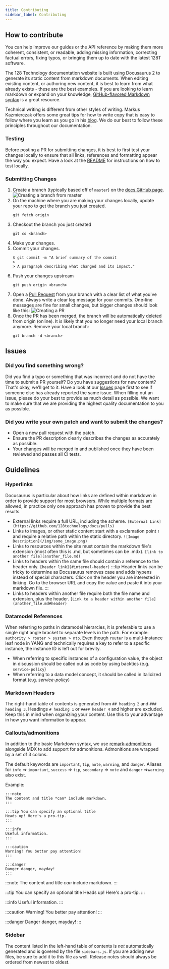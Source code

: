 ```yaml
---
title: Contributing
sidebar_label: Contributing
---
```


## How to contribute

You can help improve our guides or the API reference by making them more coherent, consistent, or readable, adding missing information, correcting factual errors, fixing typos, or bringing them up to date with the latest 128T software.

The 128 Technology documentation website is built using Docusaurus 2 to generate its static content from markdown documents. When editing existing content, or authoring new content, it is best to learn from what already exists - these are the best examples. If you are looking to learn markdown or expand on your knowledge, [GitHub-flavored Markdown syntax](https://daringfireball.net/projects/markdown/syntax) is a great resource.

Technical writing is different from other styles of writing.  Markus Kazmierczak offers some great tips for how to write copy that is easy to follow where you learn as you go in his [blog](https://mkaz.blog/misc/notes-on-technical-writing/). We do our best to follow these principles throughout our documentation.

### Testing

Before posting a PR for submitting changes, it is best to first test your changes locally to ensure that all links, references and formatting appear the way you expect.  Have a look at the [README](https://github.com/128technology/docs) for instructions on how to test locally.

### Submitting Changes

1. Create a branch (typically based off of `master`) on the [docs GitHub page](https://github.com/128technology/docs).
![Creating a branch from master](/img/contributing_creating_branches.png)
2. On the machine where you are making your changes locally, update your repo to get the branch you just created.
    ```
    git fetch origin
    ```
3. Checkout the branch you just created
    ```
    git co <branch>
    ```
4. Make your changes.
5. Commit your changes.
    ```
    $ git commit -m "A brief summary of the commit
    >
    > A paragraph describing what changed and its impact."
    ```
6. Push your changes upstream
    ```
    git push origin <branch>
    ```
7. Open a [Pull Request](https://github.com/128technology/docs/pulls) from your branch with a clear list of what you've done. Always write a clear log message for your commits. One-line messages are fine for small changes, but bigger changes should look like this:
![Creating a PR](/img/contributing_creating_pr.png)
8. Once the PR has been merged, the branch will be automatically deleted from origin (online). It is likely that you no longer need your local branch anymore.  Remove your local branch:
    ```
    git branch -d <branch>
    ```

## Issues

### Did you find something wrong?

Did you find a typo or something that was incorrect and do not have the time to submit a PR yourself?  Do you have suggestions for new content? That's okay, we'll get to it.  Have a look at our [Issues](https://github.com/128technology/docs/issues) page first to see if someone else has already reported the same issue. When filling out an issue, please do your best to provide as much detail as possible.  We want to make sure that we are providing the highest quality documentation to you as possible.

### Did you write your own patch and want to submit the changes?

* Open a new pull request with the patch.
* Ensure the PR description clearly describes the changes as accurately as possible.
* Your changes will be merged in and published once they have been reviewed and passes all CI tests.

## Guidelines

### Hyperlinks

Docusaurus is particular about how links are defined within markdown in order to provide support for most browsers. While multiple formats are allowed, in practice only one approach has proven to provide the best results.
* External links require a full URL, including the scheme. `[External Link](https://github.com/128technology/docs/pulls)`
* Links to images, or other static content start with a exclamation point `!` and require a relative path within the static directory. `![Image Description](/img/some_image.png)`
* Links to resources within the site must contain the markdown file's extension (most often this is .md, but sometimes can be .mdx). `[link to another file](another_file.md)`
* Links to headers within the same file should contain a reference to the header only. `[header link](#internal-header)`
  :::tip
  Header links can be tricky to determine as Docusaurus removes case and adds hypens instead of special characters. Click on the header you are interested in linking. Go to the browser URL and copy the value and paste it into your markdown file.
  :::
* Links to headers within another file require both the file name and extension, plus the header. `[Link to a header within another file](another_file.md#header)`

### Datamodel References

When referring to paths in datamodel hierarcies, it is preferable to use a single right angle bracket to separate levels in the path.  For example: `authority > router > system > ntp`.  Even though `router` is a multi-instance leaf node in YANG and technically requires a key to refer to a specific instance, the instance ID is left out for brevity.

* When referring to specific instances of a configuration value, the object in discussion should be called out as code by using backtics (e.g. `service-policy`)
* When referring to a data model concept, it should be called in italicized format (e.g. _service-policy_)

### Markdown Headers

The right-hand table of contents is generated from `## heading 2` and `### heading 3`.  Headings `# heading 1` or `#### header 4` and higher are excluded. Keep this in mind when organizing your content. Use this to your advantage in how you want information to appear.

### Callouts/admonitions

In addition to the basic Markdown syntax, we use [remark-admonitions](https://github.com/elviswolcott/remark-admonitions) alongside MDX to add support for admonitions. Admonitions are wrapped by a set of 3 colons.

The default keywords are `important`, `tip`, `note`, `warning`, and `danger`. Aliases for `info` => `important`, `success` => `tip`, `secondary` => `note` and `danger` =>`warning` also exist.

Example:
```
:::note
The content and title *can* include markdown.
:::

:::tip You can specify an optional title
Heads up! Here's a pro-tip.
:::

:::info
Useful information.
:::

:::caution
Warning! You better pay attention!
:::

:::danger
Danger danger, mayday!
:::
```
:::note
The content and title *can* include markdown.
:::

:::tip You can specify an optional title
Heads up! Here's a pro-tip.
:::

:::info
Useful information.
:::

:::caution
Warning! You better pay attention!
:::

:::danger
Danger danger, mayday!
:::

### Sidebar

The content listed in the left-hand table of contents is _not_ automatically generated and is govered by the file `sidebars.js`. If you are adding new files, be sure to add it to this file as well. Release notes should always be ordered from newest to oldest.
